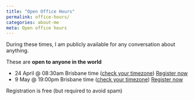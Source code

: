 ```yaml
---
title: "Open Office Hours"
permalink: office-hours/
categories: about-me
meta: Open office hours
---
```


During these times, I am publicly available for any conversation about anything.

These are **open to anyone in the world**

- 24 April @ 08:30am Brisbane time ([check your timezone](https://everytimezone.com/s/cff77542)) [Register now](https://qut.zoom.us/meeting/register/tZcsfuCopjwoHdBhmkJQY9mzd0Zu_LYCxrcv#/registration)
- 9 May @ 19:00pm Brisbane time ([check your timezone](https://everytimezone.com/s/5bddef87)) [Register now](https://qut.zoom.us/meeting/register/tZEtcO6vrjsqGt2BWCdrmOvWAWTCR0UDggZo#/registration)

Registration is free (but required to avoid spam)

